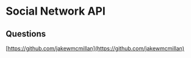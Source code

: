 # Social Network API

## Questions
[https://github.com/jakewmcmillan](https://github.com/jakewmcmillan)